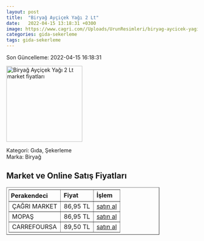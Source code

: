 ```yaml
---
layout: post
title:  "Biryağ Ayçiçek Yağı 2 Lt"
date:   2022-04-15 13:18:31 +0300
image: https://www.cagri.com//Uploads/UrunResimleri/biryag-aycicek-yagi-2-lt-b92f.jpg
categories: gida-sekerleme
tags: gida-sekerleme
---
```


Son Güncelleme: 2022-04-15 16:18:31

<img src="https://www.cagri.com//Uploads/UrunResimleri/biryag-aycicek-yagi-2-lt-b92f.jpg" width="200" alt="Biryağ Ayçiçek Yağı 2 Lt market fiyatları" />

Kategori: Gıda, Şekerleme
<br />
Marka: Biryağ

<h2>Market ve Online Satış Fiyatları</h2>

<table border="1" style="padding: 5px;width:80%;">
  <tr>
    <td style="padding: 5px;"><strong>Perakendeci</strong></td>
    <td><strong>Fiyat</strong></td>
    <td><strong>İşlem</strong></td>
  </tr>
  <tr>
              <td title="Çağrı Market">ÇAĞRI MARKET</td>
              <td>86,95 TL</td>
              <td><a title="Çağrı Market" target="_blank" href="https://www.cagri.com/biryag-aycicek-yagi-2-lt">satın al</a></td>
            </tr><tr>
              <td title="Mopaş">MOPAŞ</td>
              <td>86,95 TL</td>
              <td><a title="Mopaş" target="_blank" href="https://www.mopas.com.tr/biryag-aycicek-2-l/p/1797">satın al</a></td>
            </tr><tr>
              <td title="CarrefourSA">CARREFOURSA</td>
              <td>89,50 TL</td>
              <td><a title="CarrefourSA" target="_blank" href="https://www.carrefoursa.com/biryag-aycicek-yagi-2-l-p-30072132">satın al</a></td>
            </tr>
</table>
